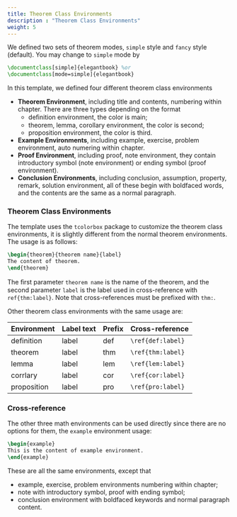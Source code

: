 ```yaml
---
title: Theorem Class Environments
description : "Theorem Class Environments"
weight: 5
---
```


We defined two sets of theorem modes, `simple` style and `fancy` style (default). You may change to `simple` mode by

```tex
\documentclass[simple]{elegantbook} %or
\documentclass[mode=simple]{elegantbook}
```

In this template, we defined four different theorem class environments

+ __Theorem Environment__, including title and contents, numbering within chapter. There are three types depending on the format
    + deﬁnition environment, the color is main;
    + theorem, lemma, corollary environment, the color is second;
    + proposition environment, the color is third.
+ __Example Environments__, including example, exercise, problem environment, auto numering within chapter.
+ __Proof Environment__, including proof, note environment, they contain introductory symbol (note environment) or ending symbol (proof environment).
+ __Conclusion Environments__, including conclusion, assumption, property, remark, solution environment, all of these begin with boldfaced words, and the contents are the same as a normal paragraph.

### Theorem Class Environments

The template uses the `tcolorbox` package to customize the theorem class environments, it is slightly different from the normal theorem environments. The usage is as follows:

```tex
\begin{theorem}{theorem name}{label}
The content of theorem.
\end{theorem}
```

The ﬁrst parameter `theorem name` is the name of the theorem, and the second parameter `label` is the label used in cross-reference with `ref{thm:label}`. Note that cross-references must be prefixed with `thm:`. 

Other theorem class environments with the same usage are:

| Environment | Label text | Prefix | Cross-reference|
|-------------|--------|------|-------------------|
| definition  | label  | def  | `\ref{def:label}` |
| theorem     | label  | thm  | `\ref{thm:label}` |
| lemma       | label  | lem  | `\ref{lem:label}` |
| corrlary    | label  | cor  | `\ref{cor:label}` |
| proposition | label  | pro  | `\ref{pro:label}` |

### Cross-reference

The other three math environments can be used directly since there are no options for them, the `example` environment usage:

```tex
\begin{example}
This is the content of example environment.
\end{example}
```

These are all the same environments, except that

+ example, exercise, problem environments numbering within chapter;
+ note with introductory symbol, proof with ending symbol;
+ conclusion environment with boldfaced keywords and normal paragraph content.

